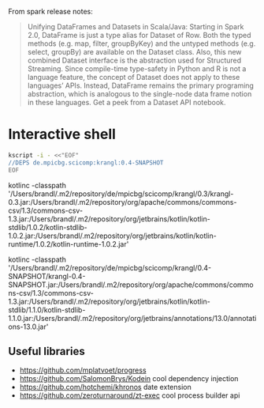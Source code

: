 


From spark release notes:
> Unifying DataFrames and Datasets in Scala/Java: Starting in Spark 2.0, DataFrame is just a type alias for Dataset of Row. Both the typed methods (e.g. map, filter, groupByKey) and the untyped methods (e.g. select, groupBy) are available on the Dataset class. Also, this new combined Dataset interface is the abstraction used for Structured Streaming. Since compile-time type-safety in Python and R is not a language feature, the concept of Dataset does not apply to these languages’ APIs. Instead, DataFrame remains the primary programing abstraction, which is analogous to the single-node data frame notion in these languages. Get a peek from a Dataset API notebook.


# Interactive shell
```bash
kscript -i - <<"EOF"
//DEPS de.mpicbg.scicomp:krangl:0.4-SNAPSHOT
EOF
```

kotlinc  -classpath '/Users/brandl/.m2/repository/de/mpicbg/scicomp/krangl/0.3/krangl-0.3.jar:/Users/brandl/.m2/repository/org/apache/commons/commons-csv/1.3/commons-csv-1.3.jar:/Users/brandl/.m2/repository/org/jetbrains/kotlin/kotlin-stdlib/1.0.2/kotlin-stdlib-1.0.2.jar:/Users/brandl/.m2/repository/org/jetbrains/kotlin/kotlin-runtime/1.0.2/kotlin-runtime-1.0.2.jar'


<!-- sdk use kotlin 1.0.6 -->
kotlinc  -classpath '/Users/brandl/.m2/repository/de/mpicbg/scicomp/krangl/0.4-SNAPSHOT/krangl-0.4-SNAPSHOT.jar:/Users/brandl/.m2/repository/org/apache/commons/commons-csv/1.3/commons-csv-1.3.jar:/Users/brandl/.m2/repository/org/jetbrains/kotlin/kotlin-stdlib/1.1.0/kotlin-stdlib-1.1.0.jar:/Users/brandl/.m2/repository/org/jetbrains/annotations/13.0/annotations-13.0.jar'



## Useful libraries

* https://github.com/mplatvoet/progress
* https://github.com/SalomonBrys/Kodein cool dependency injection
* https://github.com/hotchemi/khronos date extension
* https://github.com/zeroturnaround/zt-exec cool process builder api